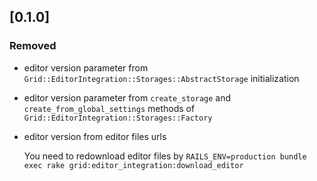 ## [0.1.0]
### Removed
- editor version parameter from `Grid::EditorIntegration::Storages::AbstractStorage` initialization
- editor version parameter from `create_storage` and `create_from_global_settings` methods of `Grid::EditorIntegration::Storages::Factory`
- editor version from editor files urls

    You need to redownload editor files by `RAILS_ENV=production bundle exec rake grid:editor_integration:download_editor`